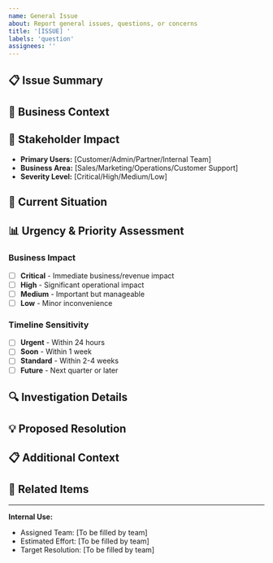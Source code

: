 ```yaml
---
name: General Issue
about: Report general issues, questions, or concerns
title: '[ISSUE] '
labels: 'question'
assignees: ''
---
```


## 📋 Issue Summary

<!-- Provide a clear, concise description of the issue or concern -->

## 🎯 Business Context

<!-- How does this issue impact business operations, users, or stakeholders? -->

## 💼 Stakeholder Impact

<!-- Who is affected and what is the business impact? -->

- **Primary Users:** [Customer/Admin/Partner/Internal Team]
- **Business Area:** [Sales/Marketing/Operations/Customer Support]
- **Severity Level:** [Critical/High/Medium/Low]

## 🔄 Current Situation

<!-- What is currently happening vs. what should happen? -->

## 📊 Urgency & Priority Assessment

### Business Impact

- [ ] **Critical** - Immediate business/revenue impact
- [ ] **High** - Significant operational impact
- [ ] **Medium** - Important but manageable
- [ ] **Low** - Minor inconvenience

### Timeline Sensitivity

- [ ] **Urgent** - Within 24 hours
- [ ] **Soon** - Within 1 week
- [ ] **Standard** - Within 2-4 weeks
- [ ] **Future** - Next quarter or later

## 🔍 Investigation Details

<!-- Any research, analysis, or troubleshooting already performed -->

## 💡 Proposed Resolution

<!-- If you have suggestions for how to address this issue -->

## 📋 Additional Context

<!-- Relevant business rules, compliance requirements, or strategic considerations -->

## 🔗 Related Items

<!-- Links to related issues, documents, or communications -->

---

**Internal Use:**

- Assigned Team: [To be filled by team]
- Estimated Effort: [To be filled by team]
- Target Resolution: [To be filled by team]
